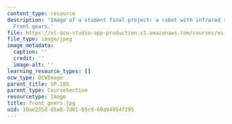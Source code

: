 ```yaml
---
content_type: resource
description: 'Image of a student final project: a robot with infrared remote control.
  Front gears.'
file: https://ol-ocw-studio-app-production.s3.amazonaws.com/courses/es-293-lego-robotics-spring-2007/10ae235dd5a87d01b5c969a94954f195_front_geers.jpg
file_type: image/jpeg
image_metadata:
  caption: ''
  credit: ''
  image-alt: ''
learning_resource_types: []
ocw_type: OCWImage
parent_title: SP.285
parent_type: CourseSection
resourcetype: Image
title: front_geers.jpg
uid: 10ae235d-d5a8-7d01-b5c9-69a94954f195
---
```

